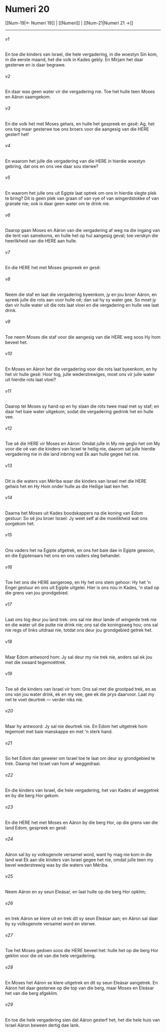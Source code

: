 # Numeri 20

[[Num-19|← Numeri 19]] | [[Numeri]] | [[Num-21|Numeri 21 →]]
***

###### v1
En toe die kinders van Israel, die hele vergadering, in die woestyn Sin kom, in die eerste maand, het die volk in Kades gebly. En Mirjam het daar gesterwe en is daar begrawe. 
###### v2
En daar was geen water vir die vergadering nie. Toe het hulle teen Moses en Aäron saamgekom. 
###### v3
En die volk het met Moses getwis, en hulle het gespreek en gesê: Ag, het ons tog maar gesterwe toe ons broers voor die aangesig van die HERE gesterf het! 
###### v4
En waarom het julle die vergadering van die HERE in hierdie woestyn gebring, dat ons en ons vee daar sou sterwe? 
###### v5
En waarom het julle ons uit Egipte laat optrek om ons in hierdie slegte plek te bring? Dit is geen plek van graan of van vye of van wingerdstokke of van granate nie; ook is daar geen water om te drink nie. 
###### v6
Daarop gaan Moses en Aäron van die vergadering af weg na die ingang van die tent van samekoms, en hulle het op hul aangesig geval; toe verskyn die heerlikheid van die HERE aan hulle. 
###### v7
En die HERE het met Moses gespreek en gesê: 
###### v8
Neem die staf en laat die vergadering byeenkom, jy en jou broer Aäron, en spreek julle die rots aan voor hulle oë; dan sal hy sy water gee. So moet jy dan vir hulle water uit die rots laat vloei en die vergadering en hulle vee laat drink. 
###### v9
Toe neem Moses die staf voor die aangesig van die HERE weg soos Hy hom beveel het. 
###### v10
En Moses en Aäron het die vergadering voor die rots laat byeenkom, en hy het vir hulle gesê: Hoor tog, julle wederstrewiges, moet ons vir julle water uit hierdie rots laat vloei? 
###### v11
Daarop tel Moses sy hand op en hy slaan die rots twee maal met sy staf; en daar het baie water uitgekom, sodat die vergadering gedrink het en hulle vee. 
###### v12
Toe sê die HERE vir Moses en Aäron: Omdat julle in My nie geglo het om My voor die oë van die kinders van Israel te heilig nie, daarom sal julle hierdie vergadering nie in die land inbring wat Ek aan hulle gegee het nie. 
###### v13
Dit is die waters van Mériba waar die kinders van Israel met die HERE getwis het en Hy Hom onder hulle as die Heilige laat ken het. 
###### v14
Daarna het Moses uit Kades boodskappers na die koning van Edom gestuur: So sê jou broer Israel: Jy weet self al die moeilikheid wat ons oorgekom het. 
###### v15
Ons vaders het na Egipte afgetrek, en ons het baie dae in Egipte gewoon, en die Egiptenaars het ons en ons vaders sleg behandel. 
###### v16
Toe het ons die HERE aangeroep, en Hy het ons stem gehoor: Hy het 'n Engel gestuur en ons uit Egipte uitgelei. Hier is ons nou in Kades, 'n stad op die grens van jou grondgebied. 
###### v17
Laat ons tog deur jou land trek: ons sal nie deur lande of wingerde trek nie en die water uit die putte nie drink nie; ons sal die koningsweg hou; ons sal nie regs of links uitdraai nie, totdat ons deur jou grondgebied getrek het. 
###### v18
Maar Edom antwoord hom: Jy sal deur my nie trek nie, anders sal ek jou met die swaard tegemoettrek. 
###### v19
Toe sê die kinders van Israel vir hom: Ons sal met die grootpad trek, en as ons van jou water drink, ek en my vee, gee ek die prys daarvoor. Laat my net te voet deurtrek — verder niks nie. 
###### v20
Maar hy antwoord: Jy sal nie deurtrek nie. En Edom het uitgetrek hom tegemoet met baie manskappe en met 'n sterk hand. 
###### v21
So het Edom dan geweier om Israel toe te laat om deur sy grondgebied te trek. Daarop het Israel van hom af weggedraai. 
###### v22
En die kinders van Israel, die hele vergadering, het van Kades af weggetrek en by die berg Hor gekom. 
###### v23
En die HERE het met Moses en Aäron by die berg Hor, op die grens van die land Edom, gespreek en gesê: 
###### v24
Aäron sal by sy volksgenote versamel word, want hy mag nie kom in die land wat Ek aan die kinders van Israel gegee het nie, omdat julle teen my bevel wederstrewig was by die waters van Mériba. 
###### v25
Neem Aäron en sy seun Eleásar, en laat hulle op die berg Hor opklim; 
###### v26
en trek Aäron se klere uit en trek dit sy seun Eleásar aan; en Aäron sal daar by sy volksgenote versamel word en sterwe. 
###### v27
Toe het Moses gedoen soos die HERE beveel het: hulle het op die berg Hor geklim voor die oë van die hele vergadering. 
###### v28
En Moses het Aäron se klere uitgetrek en dit sy seun Eleásar aangetrek. En Aäron het daar gesterwe op die top van die berg, maar Moses en Eleásar het van die berg afgeklim. 
###### v29
En toe die hele vergadering sien dat Aäron gesterf het, het die hele huis van Israel Aäron beween dertig dae lank. 
